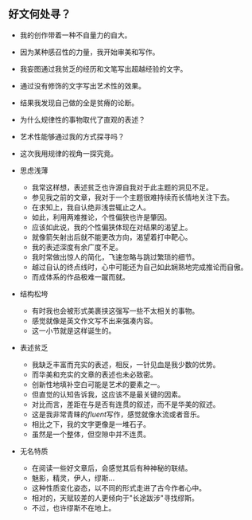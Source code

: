 ## 好文何处寻？

- 我的创作带着一种不自量力的自大。

- 因为某种感召性的力量，我开始审美和写作。

- 我妄图通过我贫乏的经历和文笔写出超越经验的文字。

- 通过没有修饰的文字写出艺术性的效果。

- 结果我发现自己做的全是贫瘠的论断。

- 为什么规律性的事物取代了直观的表述？

- 艺术性能够通过我的方式探寻吗？

- 这次我用规律的视角一探究竟。

  

- 思虑浅薄
  - 我常这样想，表述贫乏也许源自我对于此主题的洞见不足。
  - 参见我之前的文章，我对于一个主题很难持续而长情地关注下去。
  - 在求知上，我自认绝非浅尝辄止之人。
  - 如此，利用两难推论，个性偏狭也许是肇因。
  - 应该如此说，我的个性偏狭体现在对结果的渴望上。
  - 就像箭矢射出后就不能更改方向，渴望着打中靶心。
  - 我的表述深度有余广度不足。
  - 我时常做出惊人的简化，飞速忽略与跳过繁琐的细节。
  - 越过自认的终点线时，心中可能还为自己如此娴熟地完成推论而自傲。
  - 而成体系的作品极难一蹴而就。

- 结构松垮

  - 有时我也会被形式美裹挟这强写一些不太相关的事物。
  - 感觉就像是英文作文写不出来强凑内容。
  - 这一小节就是这样诞生的。

- 表述贫乏

  - 我缺乏丰富而充实的表述，相反，一针见血是我少数的优势。
  - 而华美和充实的文章的表述也未必致密。
  - 创新性地填补空白可能是艺术的要素之一。
  - 但直觉的认知告诉我，这应该不是最关键的因素。
  - 对比而言，差距在与是否有连贯的叙述，而不是华美的叙述。
  - 这是我非常青睐的*fluent*写作，感觉就像水流或者音乐。
  - 相比之下，我的文字更像是一堆石子。
  - 虽然是一个整体，但空隙中并不连贯。

- 无名特质

  - 在阅读一些好文章后，会感觉其后有种神秘的联结。
  - 魅影，精灵，伊人，缪斯...
  - 这种性质变化姿态，以不同的形式走进了古今作者心中。
  - 相对的，天赋较差的人更倾向于"长途跋涉"寻找缪斯。
  - 不过，也许缪斯不在地上。

  

  

  
